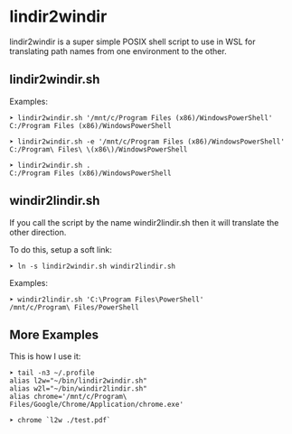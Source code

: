 # lindir2windir

lindir2windir is a super simple POSIX shell script to use in WSL for translating path names from one environment to the other. 

## lindir2windir.sh
Examples:
```
➤ lindir2windir.sh '/mnt/c/Program Files (x86)/WindowsPowerShell'
C:/Program Files (x86)/WindowsPowerShell

➤ lindir2windir.sh -e '/mnt/c/Program Files (x86)/WindowsPowerShell'
C:/Program\ Files\ \(x86\)/WindowsPowerShell

➤ lindir2windir.sh .
C:/Program Files (x86)/WindowsPowerShell
```
## windir2lindir.sh
If you call the script by the name windir2lindir.sh then it will translate the other direction. 

To do this, setup a soft link:
```
➤ ln -s lindir2windir.sh windir2lindir.sh
```
Examples:
```
➤ windir2lindir.sh 'C:\Program Files\PowerShell'
/mnt/c/Program\ Files/PowerShell
```
## More Examples
This is how I use it:
```
➤ tail -n3 ~/.profile
alias l2w="~/bin/lindir2windir.sh"
alias w2l="~/bin/windir2lindir.sh"
alias chrome='/mnt/c/Program\ Files/Google/Chrome/Application/chrome.exe'

➤ chrome `l2w ./test.pdf`
```
